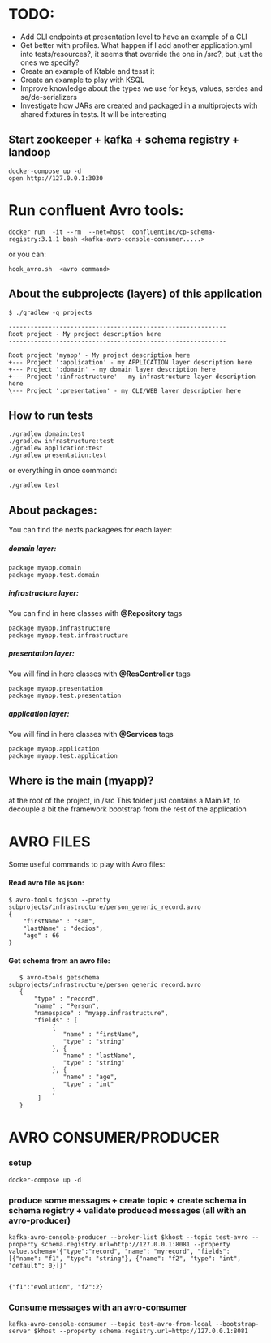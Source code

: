 # TODO:
- Add CLI endpoints at presentation level to have an example of a CLI
- Get better with profiles. What happen if I add another application.yml into tests/resources?, it seems that override the one in /src?, but just the ones we specify?
- Create an example of Ktable and tesst it
- Create an example to play with KSQL
- Improve knowledge about the types we use for keys, values, serdes and se/de-serializers
- Investigate how JARs are created and packaged in a multiprojects with shared fixtures in tests. It will be interesting


## Start zookeeper + kafka + schema registry + landoop

```
docker-compose up -d
open http://127.0.0.1:3030
```

# Run confluent Avro tools:

```
docker run  -it --rm  --net=host  confluentinc/cp-schema-registry:3.1.1 bash <kafka-avro-console-consumer.....>
```

or you can:

```
hook_avro.sh  <avro command>
```

## About the subprojects (layers) of this application
```
$ ./gradlew -q projects

------------------------------------------------------------
Root project - My project description here
------------------------------------------------------------

Root project 'myapp' - My project description here
+--- Project ':application' - my APPLICATION layer description here
+--- Project ':domain' - my domain layer description here
+--- Project ':infrastructure' - my infrastructure layer description here
\--- Project ':presentation' - my CLI/WEB layer description here
```

## How to run tests

```
./gradlew domain:test
./gradlew infrastructure:test
./gradlew application:test
./gradlew presentation:test
```

or everything in once command:
```
./gradlew test
```

## About packages:
You can find the nexts packagees for each layer:

##### domain layer:
```
package myapp.domain
package myapp.test.domain
```

##### infrastructure layer: 
You can find in here classes with **@Repository** tags
```
package myapp.infrastructure
package myapp.test.infrastructure
```

##### presentation layer: 
You will find in here classes with **@ResController** tags
```
package myapp.presentation
package myapp.test.presentation
```

##### application layer: 
You will find in here classes with **@Services** tags
```
package myapp.application
package myapp.test.application
```

## Where is the main (myapp)?
at the root of the project, in /src
This folder just contains a Main.kt, to decouple a bit the framework bootstrap from the rest of the application

# AVRO FILES
Some useful commands to play with Avro files:

#### Read avro file as json:
```
$ avro-tools tojson --pretty subprojects/infrastructure/person_generic_record.avro
{
    "firstName" : "sam",
    "lastName" : "dedios",
    "age" : 66
}
```

#### Get schema from an avro file:
```
   $ avro-tools getschema subprojects/infrastructure/person_generic_record.avro
   {
       "type" : "record",
       "name" : "Person",
       "namespace" : "myapp.infrastructure",
       "fields" : [ 
            {
               "name" : "firstName",
               "type" : "string"
            }, {
               "name" : "lastName",
               "type" : "string"
            }, {
               "name" : "age",
               "type" : "int"
            } 
        ]
   }
```
# AVRO CONSUMER/PRODUCER

### setup
```
docker-compose up -d
```

### produce some messages + create topic + create schema in schema registry + validate produced messages (all with an avro-producer)
```
kafka-avro-console-producer --broker-list $khost --topic test-avro --property schema.registry.url=http://127.0.0.1:8081 --property value.schema='{"type":"record", "name": "myrecord", "fields": [{"name": "f1", "type": "string"}, {"name": "f2", "type": "int", "default": 0}]}'


{"f1":"evolution", "f2":2}
```

### Consume messages with an avro-consumer
```
kafka-avro-console-consumer --topic test-avro-from-local --bootstrap-server $khost --property schema.registry.url=http://127.0.0.1:8081
```
